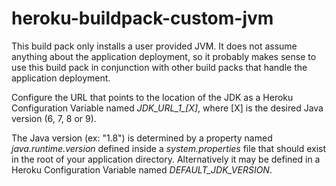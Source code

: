 # heroku-buildpack-custom-jvm

This build pack only installs a user provided JVM. It does not assume anything about the application deployment, so it probably makes sense to use this build pack in conjunction with other build packs that handle the application deployment.

Configure the URL that points to the location of the JDK as a Heroku Configuration Variable named *JDK_URL_1_[X]*, where [X] is the desired Java version (6, 7, 8 or 9).

The Java version (ex: "1.8") is determined by a property named *java.runtime.version* defined inside a *system.properties* file that should exist in the root of your application directory. Alternatively it may be defined in a Heroku Configuration Variable named *DEFAULT_JDK_VERSION*.


